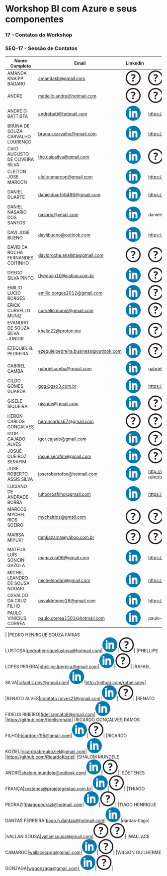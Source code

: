 # Workshop BI com Azure e seus componentes

### 17 - Contatos do Workshop

### SEQ-17 - Sessão de Contatos


|Nome Completo|Email|Linkedin|GitHub|
|---|---|---|---|
|AMANDA KNAIPP BADARO|amandakb@gmail.com|![Image](./imagens/interrogacao.png)|![Image](./imagens/interrogacao.png)|
|ANDRE|matiello.andre@hotmail.com|![Image](./imagens/interrogacao.png)|![Image](./imagens/interrogacao.png)|
|ANDRÉ DI BATTISTA|andrebatt@hotmail.com|[![Image](./imagens/317750_linkedin_icon.png)](https://www.linkedin.com/in/andre-di-battista/)|https://github.com/Andrebatt72|
|BRUNA DE SOUZA CARVALHO LOURENÇO|bruna.scarvalho@gmail.com|[![Image](./imagens/317750_linkedin_icon.png)](https://www.linkedin.com/in/bruna-carvalho-lourenco/)|https://github.com/brunascarvalho/|
|CAIO AUGUSTO DE OLIVEIRA SILVA|the.caiosilva@gmail.com|[![Image](./imagens/317750_linkedin_icon.png)](https://www.linkedin.com/in/the-caio-silva)|![Image](./imagens/interrogacao.png)|
|CLEITON JOSE MARCON|cleitonmarcon@gmail.com|[![Image](./imagens/317750_linkedin_icon.png)](https://www.linkedin.com/in/cleiton-marcon-1b269924)|https://github.com/cleitonmarcon|
|DANIEL DUARTE|danielduarte0496@gmail.com|[![Image](./imagens/317750_linkedin_icon.png)](http://www.linkedin.com/in/daniel-duarte-601566189)|https://github.com/RJDanielDuarte|
|DANIEL NASARIO DOS SANTOS|nasario@ymail.com|[![Image](./imagens/317750_linkedin_icon.png)](https://www.linkedin.com/in/danielnasario/)|danielnasario|
|DAVI JOSÉ BUENO|davijbueno@outlook.com|[![Image](./imagens/317750_linkedin_icon.png)](https://www.linkedin.com/in/davijosebueno)|https://github.com/davijbueno|
|DAVID DA ROCHA FERNANDES COITINHO|davidrocha.analista@gmail.com|![Image](./imagens/interrogacao.png)|![Image](./imagens/interrogacao.png)|
|DYEGO SILVA PINTO|dyegosp10@yahoo.com.br|[![Image](./imagens/317750_linkedin_icon.png)](https://pt.linkedin.com/in/dyegosilva)|![Image](./imagens/interrogacao.png)|
|EMILIO LUCIO BORGES|emilio.borges2012@gmail.com|[![Image](./imagens/317750_linkedin_icon.png)](http://linkedin.com/in/emilio-lucio)|![Image](./imagens/interrogacao.png)|
|ERICK CURVELLO MUNIZ|curvello.muniz@gmail.com|[![Image](./imagens/317750_linkedin_icon.png)](https://www.linkedin.com/in/erickcmuniz)|![Image](./imagens/interrogacao.png)|
|EVANDRO DE SOUZA SILVA JÚNIOR|khaljc22@proton.me|[![Image](./imagens/317750_linkedin_icon.png)](https://www.linkedin.com/in/ev-jr-6a4b01272)|![Image](./imagens/interrogacao.png)|
|EZEQUIEL B. PEDREIRA|ezequielpedreira.business@outlook.com|[![Image](./imagens/317750_linkedin_icon.png)](https://www.linkedin.com/in/ezequielpedreira/)|![Image](./imagens/interrogacao.png)|
|GABRIEL CAMBA|gabrielcamba@gmail.com|[![Image](./imagens/317750_linkedin_icon.png)](https://www.linkedin.com/in/gabriel-camba-153b5b131/)|gabrielcamba@gmail.com|
|GILDO GOMES GUARDA|ggg@gao3.com.br|[![Image](./imagens/317750_linkedin_icon.png)](https://www.linkedin.com/in/gildogomes)|https://github.com/Gaocubo|
|GISELE SIQUEIRA|gisique@gmail.com|[![Image](./imagens/317750_linkedin_icon.png)](https://www.linkedin.com/in/gisele-siqueira/)|![Image](./imagens/interrogacao.png)|
|HERON CARLOS GONÇALVES|heroncarlos67@gmail.com|![Image](./imagens/interrogacao.png)|![Image](./imagens/interrogacao.png)|
|IGOR CAJADO ALVES|igor.cajado@gmail.com|[![Image](./imagens/317750_linkedin_icon.png)](https://www.linkedin.com/in/igorcajado/)|![Image](./imagens/interrogacao.png)|
|JOSUÉ QUEIROZ SERAFIM|josue.serafim@gmail.com|[![Image](./imagens/317750_linkedin_icon.png)](https://www.linkedin.com/in/josue-serafim/)|![Image](./imagens/interrogacao.png)|
|JOSÉ ROBERTO ASSIS SILVA|joserobertofox@hotmail.com|[![Image](./imagens/317750_linkedin_icon.png)](http://www.linkedin.com/in/josé-roberto-assis-silva-67084457)|http://www.linkedin.com/in/josé-roberto-assis-silva-67084457|
|LUCIANO DE ANDRADE BORBA|luhborbafilho@gmail.com|[![Image](./imagens/317750_linkedin_icon.png)](https://www.linkedin.com/in/luhborba/)|https://github.com/luhborba|
|MARCOS MYCHEL RIOS SOEIRO|mychelrios@gmail.com|![Image](./imagens/interrogacao.png)|![Image](./imagens/interrogacao.png)|
|MARISA MIYUKI|mmkazama@yahoo.com.br|![Image](./imagens/interrogacao.png)|![Image](./imagens/interrogacao.png)|
|MATEUS LUÍS SONCIN GAZOLA|magazola06@gmail.com|[![Image](./imagens/317750_linkedin_icon.png)](https://www.linkedin.com/in/mateusgazola/)|https://github.com/MateusGazola|
|MICHEL LEANDRO DE SOUSA NODARI|michelnodari@gmail.com|[![Image](./imagens/317750_linkedin_icon.png)](https://www.linkedin.com/in/michelnodari/)|https://github.com/michelnodari|
|OSVALDO DA CRUZ FILHO|osvaldobone16@gmail.com|[![Image](./imagens/317750_linkedin_icon.png)](https://www.linkedin.com/in/osvaldo-cruz1/)|https://github.com/Osvaldo2013|
|PAULO VINICIUS CORRÊA|paulo.correa1501@hotmail.com|[![Image](./imagens/317750_linkedin_icon.png)](https://www.linkedin.com/in/paulo-vinicius-correa/)|paulo-vinicius-correa
|
|PEDRO HENRIQUE SOUZA FARIAS LUSTOSA|pedrohenriquelustosa@hotmail.com|[![Image](./imagens/317750_linkedin_icon.png)](https://www.linkedin.com/in/pedrohenriquefarias)|![Image](./imagens/interrogacao.png)|
|PHELLIPE LOPES PEREIRA|phellipe.lpereira@gmail.com|[![Image](./imagens/317750_linkedin_icon.png)](https://www.linkedin.com/in/phellipelpereira/)|![Image](./imagens/interrogacao.png)|
|RAFAEL SILVA|rafael.s.dev@gmail.com|[![Image](./imagens/317750_linkedin_icon.png)](https://www.linkedin.com/in/rafael-silva-2017a2a3)|http://github.com/rafaelsdev|
|RENATO ALVES|comtato.ralves21@gmail.com|[![Image](./imagens/317750_linkedin_icon.png)](http://www.linkedin.com/in/renatoalves21)|![Image](./imagens/interrogacao.png)|
|RENATO FIDELIS RIBEIRO|fidelisrenato8@gmail.com|[![Image](./imagens/317750_linkedin_icon.png)](https://www.linkedin.com/in/renato-fidelis-ribeiro-37a32649/)|https://github.com/fidelisrenato|
|RICARDO GONÇALVES RAMOS FILHO|ricardogrf95@gmail.com|[![Image](./imagens/317750_linkedin_icon.png)](https://www.linkedin.com/in/ricardo-grf95/)|![Image](./imagens/interrogacao.png)|
|RICARDO KOZIEL|ricardoabreukoziel@gmail.com|[![Image](./imagens/317750_linkedin_icon.png)](https://www.linkedin.com/in/ricardo-koziel/)|https://github.com/RicardoKoziel|
|SHALOM MUNDELE ANDRÉ|shalom.mundele@outlook.com|[![Image](./imagens/317750_linkedin_icon.png)](https://www.linkedin.com/in/shalomandre/)|![Image](./imagens/interrogacao.png)|
|SÓSTENES FRANÇA|sostenes@projetogestao.com.br|[![Image](./imagens/317750_linkedin_icon.png)](https://www.linkedin.com/in/sosfranca/)|![Image](./imagens/interrogacao.png)|
|THIAGO PEDRAZI|thiagopedrazi@hotmail.com|[![Image](./imagens/317750_linkedin_icon.png)](https://www.linkedin.com/in/thiago-pedrazi/)|![Image](./imagens/interrogacao.png)|
|TIAGO HENRIQUE DANTAS FERREIRA|tiago.h.dantas@hotmail.com|[![Image](./imagens/317750_linkedin_icon.png)](https://www.linkedin.com/in/tiago-h-dantas/)|dantas-tiago|
|VALLAN SOUSA|vallanlsousa@gmail.com|![Image](./imagens/interrogacao.png)|![Image](./imagens/interrogacao.png)|
|WALLACE CAMARGO|wallacecpdg@gmail.com|[![Image](./imagens/317750_linkedin_icon.png)](https://www.linkedin.com/in/wallace-camargo-35b615171/)|![Image](./imagens/interrogacao.png)|
|WILSON GUILHERME GONZAGA|wggonzaga@gmail.com|[ ![Image](./imagens/317750_linkedin_icon.png)](https://www.linkedin.com/in/wilson-guilherme-gonzaga/)|![Image](./imagens/interrogacao.png)|
